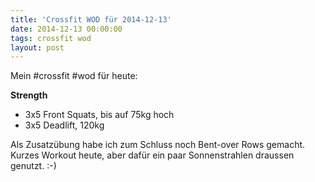 ```yaml
---
title: 'Crossfit WOD für 2014-12-13'
date: 2014-12-13 00:00:00 
tags: crossfit wod
layout: post
---
```

Mein #crossfit #wod für heute:

**Strength**

* 3x5 Front Squats, bis auf 75kg hoch
* 3x5 Deadlift, 120kg

Als Zusatzübung habe ich zum Schluss noch Bent-over Rows gemacht. Kurzes Workout heute, aber dafür ein paar Sonnenstrahlen draussen genutzt. :-)
